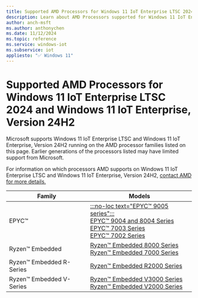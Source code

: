 ```yaml
---
title: Supported AMD Processors for Windows 11 IoT Enterprise LTSC 2024 and Windows 11 IoT Enterprise, Version 24H2
description: Learn about AMD Processors supported for Windows 11 IoT Enterprise LTSC 2024 and Windows 11 IoT Enterprise, Version 24H2
author: anch-msft
ms.author: anthonychen
ms.date: 11/12/2024
ms.topic: reference
ms.service: windows-iot
ms.subservice: iot
appliesto: "✅ Windows 11"
---
```


# Supported AMD Processors for Windows 11 IoT Enterprise LTSC 2024 and Windows 11 IoT Enterprise, Version 24H2

Microsoft supports Windows 11 IoT Enterprise LTSC and Windows 11 IoT Enterprise, Version 24H2 running on the AMD processor families listed on this page. Earlier generations of the processors listed may have limited support from Microsoft. 

For information on which processors AMD supports on Windows 11 IoT Enterprise LTSC and Windows 11 IoT Enterprise, Version 24H2, [contact AMD for more details.](https://www.amd.com/en/forms/product-inquiry/embedded-processors-sales-inquiry.html)

| Family | Models |
| --- | --- |
| EPYC&trade; | [:::no-loc text="EPYC&trade; 9005 series":::](https://www.amd.com/en/products/processors/server/epyc/9005-series.html)</br> [EPYC&trade; 9004 and 8004 Series](https://www.amd.com/en/products/processors/server/epyc/4th-generation-9004-and-8004-series.html)<br/> [EPYC&trade; 7003 Series](https://www.amd.com/en/products/processors/server/epyc/7003-series.html)<br/> [EPYC&trade; 7002 Series](https://www.amd.com/en/products/processors/server/epyc/7002-series.html)<br/> |
| Ryzen&trade; Embedded | [Ryzen&trade; Embedded 8000 Series](https://www.amd.com/en/products/embedded/ryzen/ryzen-8000-series.html)<br/> [Ryzen&trade; Embedded 7000 Series](https://www.amd.com/en/products/embedded/ryzen/ryzen-7000-series.html)<br/> |
| Ryzen&trade; Embedded R-Series | [Ryzen&trade; Embedded R2000 Series](https://www.amd.com/en/products/embedded/ryzen/ryzen-r2000-series.html) |
| Ryzen&trade; Embedded V-Series | [Ryzen&trade; Embedded V3000 Series](https://www.amd.com/en/products/embedded/ryzen/ryzen-v3000-series.html)<br/> [Ryzen&trade; Embedded V2000 Series](https://www.amd.com/en/products/embedded/ryzen/ryzen-v2000-series.html) |
